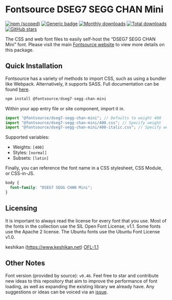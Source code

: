 # Fontsource DSEG7 SEGG CHAN Mini

[![npm (scoped)](https://img.shields.io/npm/v/@fontsource/dseg7-segg-chan-mini?color=brightgreen)](https://www.npmjs.com/package/@fontsource/dseg7-segg-chan-mini) [![Generic badge](https://img.shields.io/badge/fontsource-passing-brightgreen)](https://github.com/fontsource/fontsource) [![Monthly downloads](https://badgen.net/npm/dm/@fontsource/dseg7-segg-chan-mini)](https://github.com/fontsource/fontsource) [![Total downloads](https://badgen.net/npm/dt/@fontsource/dseg7-segg-chan-mini)](https://github.com/fontsource/fontsource) [![GitHub stars](https://img.shields.io/github/stars/fontsource/fontsource.svg?style=social&label=Star)](https://github.com/fontsource/fontsource/stargazers)

The CSS and web font files to easily self-host the “DSEG7 SEGG CHAN Mini” font. Please visit the main [Fontsource website](https://fontsource.org/fonts/dseg7-segg-chan-mini) to view more details on this package.

## Quick Installation

Fontsource has a variety of methods to import CSS, such as using a bundler like Webpack. Alternatively, it supports SASS. Full documentation can be found [here](https://fontsource.org/docs/getting-started/introduction).

```javascript
npm install @fontsource/dseg7-segg-chan-mini
```

Within your app entry file or site component, import it in.

```javascript
import "@fontsource/dseg7-segg-chan-mini"; // Defaults to weight 400
import "@fontsource/dseg7-segg-chan-mini/400.css"; // Specify weight
import "@fontsource/dseg7-segg-chan-mini/400-italic.css"; // Specify weight and style

```

Supported variables:
- Weights: `[400]`
- Styles: `[normal]`
- Subsets: `[latin]`

Finally, you can reference the font name in a CSS stylesheet, CSS Module, or CSS-in-JS.

```css
body {
  font-family: "DSEG7 SEGG CHAN Mini";
}
```

## Licensing
It is important to always read the license for every font that you use.
Most of the fonts in the collection use the SIL Open Font License, v1.1. Some fonts use the Apache 2 license. The Ubuntu fonts use the Ubuntu Font License v1.0.

keshikan (https://www.keshikan.net)
[OFL-1.1](https://github.com/keshikan/DSEG/blob/master/DSEG-LICENSE.txt)

## Other Notes
Font version (provided by source): `v0.46`.
Feel free to star and contribute new ideas to this repository that aim to improve the performance of font loading, as well as expanding the existing library we already have. Any suggestions or ideas can be voiced via an [issue](https://github.com/fontsource/fontsource/issues).